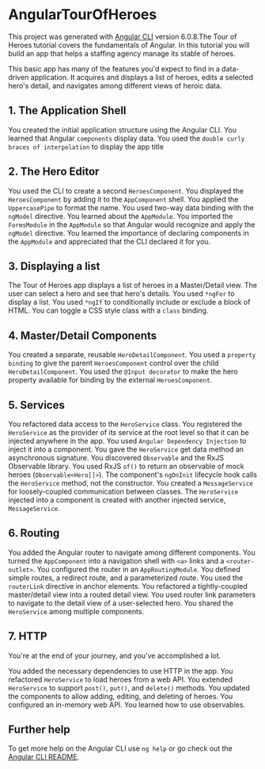# AngularTourOfHeroes

This project was generated with [Angular CLI](https://github.com/angular/angular-cli) version 6.0.8.The Tour of Heroes tutorial covers the fundamentals of Angular. In this tutorial you will build an app that helps a staffing agency manage its stable of heroes.

This basic app has many of the features you'd expect to find in a data-driven application. It acquires and displays a list of heroes, edits a selected hero's detail, and navigates among different views of heroic data.

## 1. The Application Shell

You created the initial application structure using the Angular CLI.
You learned that Angular `components` display data.
You used the `double curly braces of interpolation` to display the app title

## 2. The Hero Editor

You used the CLI to create a second `HeroesComponent`.
You displayed the `HeroesComponent` by adding it to the `AppComponent` shell.
You applied the `UppercasePipe` to format the name.
You used two-way data binding with the `ngModel` directive.
You learned about the `AppModule`.
You imported the `FormsModule` in the `AppModule` so that Angular would recognize and apply the `ngModel` directive.
You learned the importance of declaring components in the `AppModule` and appreciated that the CLI declared it for you.

## 3. Displaying a list

The Tour of Heroes app displays a list of heroes in a Master/Detail view.
The user can select a hero and see that hero's details.
You used `*ngFor` to display a list.
You used `*ngIf` to conditionally include or exclude a block of HTML.
You can toggle a CSS style class with a `class` binding.

## 4. Master/Detail Components
You created a separate, reusable `HeroDetailComponent`.
You used a `property binding` to give the parent `HeroesComponent` control over the child `HeroDetailComponent`.
You used the `@Input decorator` to make the hero property available for binding by the external `HeroesComponent`.

## 5. Services

You refactored data access to the `HeroService` class.
You registered the `HeroService` as the provider of its service at the root level so that it can be injected anywhere in the app.
You used `Angular Dependency Injection` to inject it into a component.
You gave the `HeroService` get data method an asynchronous signature.
You discovered `Observable` and the RxJS Observable library.
You used RxJS `of()` to return an observable of mock heroes (`Observable<Hero[]>`).
The component's `ngOnInit` lifecycle hook calls the `HeroService` method, not the constructor.
You created a `MessageService` for loosely-coupled communication between classes.
The `HeroService` injected into a component is created with another injected service, `MessageService`.

## 6. Routing

You added the Angular router to navigate among different components.
You turned the `AppComponent` into a navigation shell with `<a>` links and a `<router-outlet>`.
You configured the router in an `AppRoutingModule`.
You defined simple routes, a redirect route, and a parameterized route.
You used the `routerLink` directive in anchor elements.
You refactored a tightly-coupled master/detail view into a routed detail view.
You used router link parameters to navigate to the detail view of a user-selected hero.
You shared the `HeroService` among multiple components.

## 7. HTTP
You're at the end of your journey, and you've accomplished a lot.

You added the necessary dependencies to use HTTP in the app.
You refactored `HeroService` to load heroes from a web API.
You extended `HeroService` to support `post()`, `put()`, and `delete()` methods.
You updated the components to allow adding, editing, and deleting of heroes.
You configured an in-memory web API.
You learned how to use observables.

## Further help

To get more help on the Angular CLI use `ng help` or go check out the [Angular CLI README](https://github.com/angular/angular-cli/blob/master/README.md).
